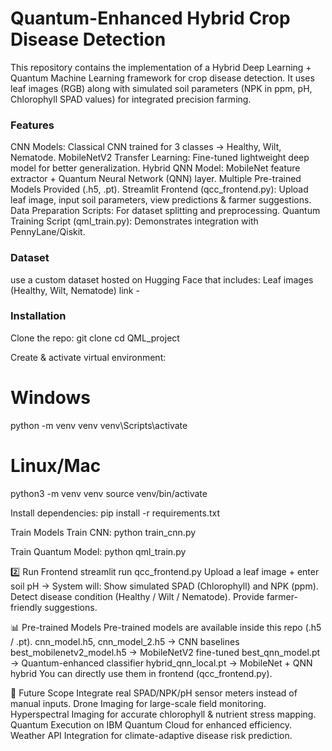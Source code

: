 # Quantum-Enhanced Hybrid Crop Disease Detection

This repository contains the implementation of a Hybrid Deep Learning + Quantum Machine Learning framework for crop disease detection.
It uses leaf images (RGB) along with simulated soil parameters (NPK in ppm, pH, Chlorophyll SPAD values) for integrated precision farming.


### Features
CNN Models: Classical CNN trained for 3 classes → Healthy, Wilt, Nematode.
MobileNetV2 Transfer Learning: Fine-tuned lightweight deep model for better generalization.
Hybrid QNN Model: MobileNet feature extractor + Quantum Neural Network (QNN) layer.
Multiple Pre-trained Models Provided (.h5, .pt).
Streamlit Frontend (qcc_frontend.py): Upload leaf image, input soil parameters, view predictions & farmer suggestions.
Data Preparation Scripts: For dataset splitting and preprocessing.
Quantum Training Script (qml_train.py): Demonstrates integration with PennyLane/Qiskit.


### Dataset
use a custom dataset hosted on Hugging Face that includes:
Leaf images (Healthy, Wilt, Nematode)
link -


### Installation
Clone the repo:
git clone 
cd QML_project

Create & activate virtual environment:

# Windows
python -m venv venv
venv\Scripts\activate

# Linux/Mac
python3 -m venv venv
source venv/bin/activate


Install dependencies:
pip install -r requirements.txt


Train Models
Train CNN:
python train_cnn.py

Train Quantum Model:
python qml_train.py

2️⃣ Run Frontend
streamlit run qcc_frontend.py
Upload a leaf image + enter soil pH →
System will:
Show simulated SPAD (Chlorophyll) and NPK (ppm).
Detect disease condition (Healthy / Wilt / Nematode).
Provide farmer-friendly suggestions.

📊 Pre-trained Models
Pre-trained models are available inside this repo (.h5 / .pt).
cnn_model.h5, cnn_model_2.h5 → CNN baselines
best_mobilenetv2_model.h5 → MobileNetV2 fine-tuned
best_qnn_model.pt → Quantum-enhanced classifier
hybrid_qnn_local.pt → MobileNet + QNN hybrid
You can directly use them in frontend (qcc_frontend.py).


🔮 Future Scope
Integrate real SPAD/NPK/pH sensor meters instead of manual inputs.
Drone Imaging for large-scale field monitoring.
Hyperspectral Imaging for accurate chlorophyll & nutrient stress mapping.
Quantum Execution on IBM Quantum Cloud for enhanced efficiency.
Weather API Integration for climate-adaptive disease risk prediction.



